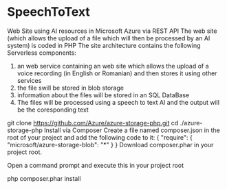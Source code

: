 # SpeechToText
Web Site using AI resources in Microsoft Azure via REST API
The web site (which allows the upload of a file which will then be processed by an AI system) is coded in PHP 
The site architecture contains the following Serverless components:
1. an web service containing an web site which allows the upload of a voice recording (in English or Romanian) and then stores it using other services
2. the file swill be stored in blob storage
3. information about the files will be stored in an SQL DataBase 
4. The files will be processed using a speech to text AI and the output will be the coresponding  text 


git clone https://github.com/Azure/azure-storage-php.git
cd ./azure-storage-php
Install via Composer
Create a file named composer.json in the root of your project and add the following code to it:
{
  "require": {
    "microsoft/azure-storage-blob": "*"
  }
}
Download composer.phar in your project root.

Open a command prompt and execute this in your project root

php composer.phar install
